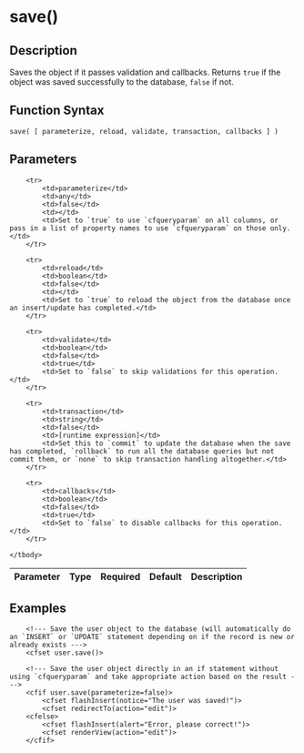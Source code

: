# save()

## Description
Saves the object if it passes validation and callbacks. Returns `true` if the object was saved successfully to the database, `false` if not.

## Function Syntax
	save( [ parameterize, reload, validate, transaction, callbacks ] )


## Parameters
<table>
	<thead>
		<tr>
			<th>Parameter</th>
			<th>Type</th>
			<th>Required</th>
			<th>Default</th>
			<th>Description</th>
		</tr>
	</thead>
	<tbody>
		
		<tr>
			<td>parameterize</td>
			<td>any</td>
			<td>false</td>
			<td></td>
			<td>Set to `true` to use `cfqueryparam` on all columns, or pass in a list of property names to use `cfqueryparam` on those only.</td>
		</tr>
		
		<tr>
			<td>reload</td>
			<td>boolean</td>
			<td>false</td>
			<td></td>
			<td>Set to `true` to reload the object from the database once an insert/update has completed.</td>
		</tr>
		
		<tr>
			<td>validate</td>
			<td>boolean</td>
			<td>false</td>
			<td>true</td>
			<td>Set to `false` to skip validations for this operation.</td>
		</tr>
		
		<tr>
			<td>transaction</td>
			<td>string</td>
			<td>false</td>
			<td>[runtime expression]</td>
			<td>Set this to `commit` to update the database when the save has completed, `rollback` to run all the database queries but not commit them, or `none` to skip transaction handling altogether.</td>
		</tr>
		
		<tr>
			<td>callbacks</td>
			<td>boolean</td>
			<td>false</td>
			<td>true</td>
			<td>Set to `false` to disable callbacks for this operation.</td>
		</tr>
		
	</tbody>
</table>


## Examples
	
		<!--- Save the user object to the database (will automatically do an `INSERT` or `UPDATE` statement depending on if the record is new or already exists --->
		<cfset user.save()>

		<!--- Save the user object directly in an if statement without using `cfqueryparam` and take appropriate action based on the result --->
		<cfif user.save(parameterize=false)>
			<cfset flashInsert(notice="The user was saved!")>
			<cfset redirectTo(action="edit")>
		<cfelse>
			<cfset flashInsert(alert="Error, please correct!")>
			<cfset renderView(action="edit")>
		</cfif>
